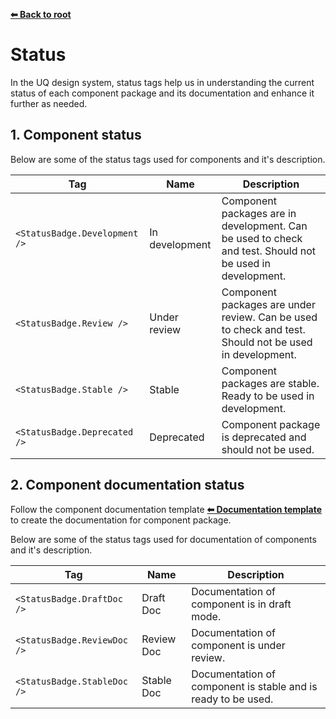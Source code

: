 **[⬅ Back to root](/../#readme)**

# Status

In the UQ design system, status tags help us in understanding the current status of each component package and its documentation and enhance it further as needed.

## 1. Component status

Below are some of the status tags used for components and it's description.

Tag | Name | Description
--- | ---- | -----------
`<StatusBadge.Development />` | In development | Component packages are in development. Can be used to check and test. Should not be used in development.
`<StatusBadge.Review />` | Under review | Component packages are under review. Can be used to check and test. Should not be used in development.
`<StatusBadge.Stable />` | Stable | Component packages are stable. Ready to be used in development.
`<StatusBadge.Deprecated />` | Deprecated | Component package is deprecated and should not be used.

## 2. Component documentation status

Follow the component documentation template **[⬅ Documentation template](/../packages/storybook-html/templates/component.docs.mdx)** to create the documentation for component package.

Below are some of the status tags used for documentation of components and it's description.

Tag | Name | Description
--- | ---- | -----------
`<StatusBadge.DraftDoc />` | Draft Doc | Documentation of component is in draft mode.
`<StatusBadge.ReviewDoc />` | Review Doc | Documentation of component is under review. 
`<StatusBadge.StableDoc />` | Stable Doc | Documentation of component is stable and is ready to be used.